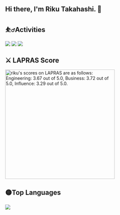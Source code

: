 
## Hi there, I'm Riku Takahashi. 👋

## ⛹️‍♂️Activities

![](http://github-profile-summary-cards.vercel.app/api/cards/profile-details?username=riku1027&theme=github)
![](http://github-profile-summary-cards.vercel.app/api/cards/repos-per-language?username=riku1027&theme=github)
![](http://github-profile-summary-cards.vercel.app/api/cards/productive-time?username=riku1027&theme=github&utcOffset=8)
<!-- ![](http://github-profile-summary-cards.vercel.app/api/cards/most-commit-language?username=riku1027&theme=github) -->

## ⚔️ LAPRAS Score
<!--START_SECTION:lapras-card-->
<p ><a href="https://lapras.com/public/riku" target="_blank" rel="noopener noreferrer"><img alt="riku's scores on LAPRAS are as follows: Engineering: 3.67 out of 5.0, Business: 3.72 out of 5.0, Influence: 3.29 out of 5.0." src="https://lapras-card-generator.vercel.app/api/svg?e=3.67&b=3.72&i=3.29&b1=%23020E27&b2=%230E5593&i1=%23030E21&i2=%231688BF&l=en" width="350" ></a></p>
<!--END_SECTION:lapras-card-->


## 🟡Top Languages
![](https://github-readme-stats.vercel.app/api/top-langs/?username=riku1027)

